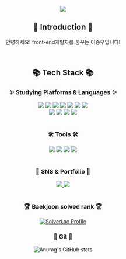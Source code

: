 <div align=center>
	<img src="https://capsule-render.vercel.app/api?type=waving&color=auto&height=200&section=header&text=Seungwoo%20Github!&fontSize=70" />	
</div>
<div align=center>
	<h2> 👋 Introduction 👋 </h2>
	<p> 안녕하세요! front-end개발자를 꿈꾸는 이승우입니다! </p>
</div>
<br>
<div align=center>
	<h2>📚 Tech Stack 📚</h3>
	<h3>✨ Studying Platforms & Languages ✨</h3>
</div>
<div align="center">
	<img src="https://img.shields.io/badge/Java-007396?style=flat&logo=java&logoColor=white"> 
	<img src="https://img.shields.io/badge/C-A8B9CC?style=flat&logo=c&logoColor=white" />
	<img src="https://img.shields.io/badge/C++-00599C?style=flat&logo=c%2B%2B&logoColor=white">
	<img src="https://img.shields.io/badge/Python-3776AB?style=flat&logo=python&logoColor=white"> 
	<img src="https://img.shields.io/badge/HTML5-E34F26?style=flat&logo=HTML5&logoColor=white" />
	<img src="https://img.shields.io/badge/CSS3-1572B6?style=flat&logo=CSS3&logoColor=white" />
	<img src="https://img.shields.io/badge/JavaScript-F7DF1E?style=flat&logo=JavaScript&logoColor=white" />
	<br>
	<img src="https://img.shields.io/badge/MySQL-4479A1?style=flat&logo=MySQL&logoColor=white" />
	<img src="https://img.shields.io/badge/MongoDB-47A248?style=flat&logo=MongoDB&logoColor=white">
	<img src="https://img.shields.io/badge/Flask-000000?style=flat&logo=flask&logoColor=white">
	<img src="https://img.shields.io/badge/Bootstrap-7952B3?style=flat&logo=bootstrap&logoColor=white">
</div>
<br>
<div align=center>
	<h3>🛠 Tools 🛠</h3>
</div>
<div align=center>
	<img src="https://img.shields.io/badge/Eclipse%20IDE-2C2255?style=flat&logo=EclipseIDE&logoColor=white" />
	<img src="https://img.shields.io/badge/Visual%20Studio%20Code-007ACC?style=flat&logo=VisualStudioCode&logoColor=white" />
 	<img src="https://img.shields.io/badge/Visual%20Studio%202022-5C2D91.svg?&style=flat&logo=Visual%20Studio%20Code&logoColor=white" />
	<img src="https://img.shields.io/badge/GitHub-181717?style=flat&logo=GitHub&logoColor=white" />
  
</div>
<br>
<div align=center>
	<h3>🎨 SNS & Portfolio 🎨</h3>
</div>
<div align=center>
	<a href="https://velog.io/@oltmddn123">
		<img src="https://img.shields.io/badge/Velog-20C997?style=flat&logo=Velog&logoColor=white" />
	</a>
	<a href="https://www.instagram.com/_lsswo/">
		<img src="https://img.shields.io/badge/Instagram-E4405F?style=flat&logo=Instagram&logoColor=white" />
	</a>
	<br>
</div>
<br>
<div align=center>
<h3>🏆 Baekjoon solved rank 🏆</h3>
	
[![Solved.ac Profile](http://mazassumnida.wtf/api/v2/generate_badge?boj=oltmddn123)](https://solved.ac/oltmddn123)
</div>

<div align=center>
<h3>📖 Git 📖</h3>
	
![Anurag's GitHub stats](https://github-readme-stats.vercel.app/api?username=seungwoo-project&hide=contribs,prs&show_icons=true&theme=graywhite)
</div>
